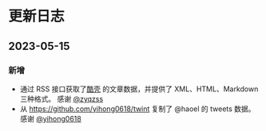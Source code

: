 # 更新日志

## 2023-05-15

### 新增

- 通过 RSS 接口获取了[酷壳](https://coolshell.cn) 的文章数据，并提供了 XML、HTML、Markdown 三种格式。 感谢 [@zyqzss](https://github.com/zyqzss)
- 从 https://github.com/yihong0618/twint 复制了 @haoel 的 tweets 数据。感谢 [@yihong0618](https://github.com/yihong0618)
